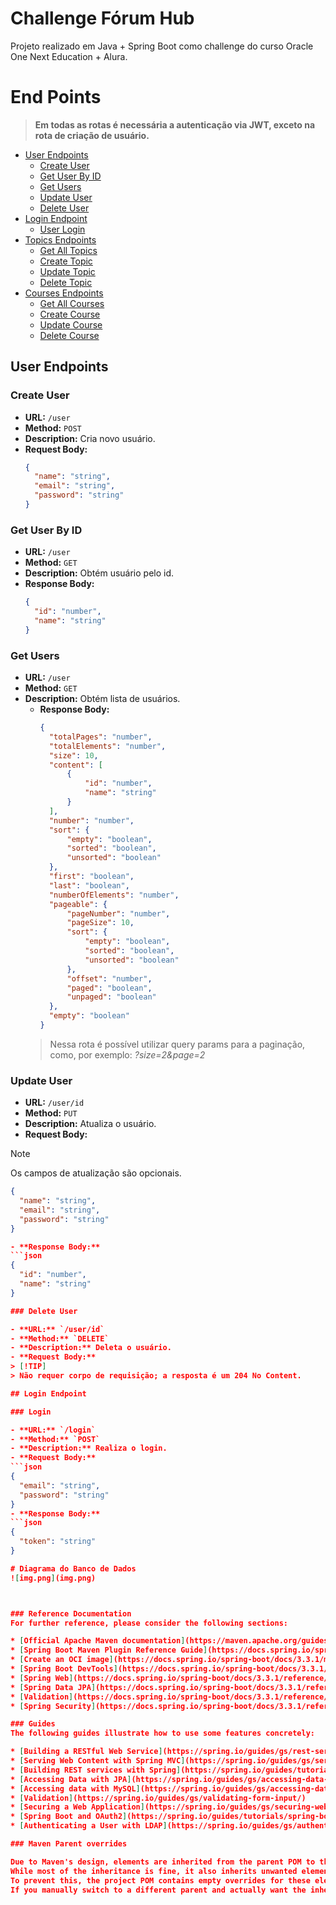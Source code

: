 # Challenge Fórum Hub
Projeto realizado em Java + Spring Boot como challenge do curso Oracle One Next Education + Alura.

# End Points
  >**Em todas as rotas é necessária a autenticação via JWT, exceto na rota de criação de usuário.**


- [User Endpoints](#user-endpoints)
    - [Create User](#create-user)
    - [Get User By ID](#get-user-by-id)
    - [Get Users](#get-users)
    - [Update User](#update-user)
    - [Delete User](#delete-user)
- [Login Endpoint](#login-endpoint)
    - [User Login](#user-login)
- [Topics Endpoints](#topics-endpoints)
    - [Get All Topics](#get-all-topics)
    - [Create Topic](#create-topic)
    - [Update Topic](#update-topic)
    - [Delete Topic](#delete-topic)
- [Courses Endpoints](#courses-endpoints)
    - [Get All Courses](#get-all-courses)
    - [Create Course](#create-course)
    - [Update Course](#update-course)
    - [Delete Course](#delete-course)

## User Endpoints

### Create User

- **URL:** `/user`
- **Method:** `POST`
- **Description:** Cria novo usuário.
- **Request Body:**
  ```json
  {
    "name": "string",
    "email": "string",
    "password": "string"
  }

### Get User By ID

- **URL:** `/user`
- **Method:** `GET`
- **Description:** Obtém usuário pelo id.
- **Response Body:**
  ```json
  {
    "id": "number",
    "name": "string"
  }

### Get Users

- **URL:** `/user`
- **Method:** `GET`
- **Description:** Obtém lista de usuários.
  - **Response Body:**
    ```json
    {
      "totalPages": "number",
      "totalElements": "number",
      "size": 10,
      "content": [
          {
              "id": "number",
              "name": "string"
          }
      ],
      "number": "number",
      "sort": {
          "empty": "boolean",
          "sorted": "boolean",
          "unsorted": "boolean"
      },
      "first": "boolean",
      "last": "boolean",
      "numberOfElements": "number",
      "pageable": {
          "pageNumber": "number",
          "pageSize": 10,
          "sort": {
              "empty": "boolean",
              "sorted": "boolean",
              "unsorted": "boolean"
          },
          "offset": "number",
          "paged": "boolean",
          "unpaged": "boolean"
      },
      "empty": "boolean"
    }
  >Nessa rota é possível utilizar query params para a paginação, como, por exemplo: *?size=2&page=2*

### Update User

- **URL:** `/user/id`
- **Method:** `PUT`
- **Description:** Atualiza o usuário.
- **Request Body:**
> [!NOTE]
> Os campos de atualização são opcionais.
  ```json
  {
    "name": "string",
    "email": "string",
    "password": "string"
  }

- **Response Body:**
  ```json
  {
    "id": "number",
    "name": "string"
  }

### Delete User

- **URL:** `/user/id`
- **Method:** `DELETE`
- **Description:** Deleta o usuário.
- **Request Body:**
  > [!TIP]
  > Não requer corpo de requisição; a resposta é um 204 No Content.

## Login Endpoint

### Login

- **URL:** `/login`
- **Method:** `POST`
- **Description:** Realiza o login.
- **Request Body:**
  ```json
  {
    "email": "string",
    "password": "string"
  }
- **Response Body:**
  ```json
  {
    "token": "string"
  }

# Diagrama do Banco de Dados
![img.png](img.png)



### Reference Documentation
For further reference, please consider the following sections:

* [Official Apache Maven documentation](https://maven.apache.org/guides/index.html)
* [Spring Boot Maven Plugin Reference Guide](https://docs.spring.io/spring-boot/docs/3.3.1/maven-plugin/reference/html/)
* [Create an OCI image](https://docs.spring.io/spring-boot/docs/3.3.1/maven-plugin/reference/html/#build-image)
* [Spring Boot DevTools](https://docs.spring.io/spring-boot/docs/3.3.1/reference/htmlsingle/index.html#using.devtools)
* [Spring Web](https://docs.spring.io/spring-boot/docs/3.3.1/reference/htmlsingle/index.html#web)
* [Spring Data JPA](https://docs.spring.io/spring-boot/docs/3.3.1/reference/htmlsingle/index.html#data.sql.jpa-and-spring-data)
* [Validation](https://docs.spring.io/spring-boot/docs/3.3.1/reference/htmlsingle/index.html#io.validation)
* [Spring Security](https://docs.spring.io/spring-boot/docs/3.3.1/reference/htmlsingle/index.html#web.security)

### Guides
The following guides illustrate how to use some features concretely:

* [Building a RESTful Web Service](https://spring.io/guides/gs/rest-service/)
* [Serving Web Content with Spring MVC](https://spring.io/guides/gs/serving-web-content/)
* [Building REST services with Spring](https://spring.io/guides/tutorials/rest/)
* [Accessing Data with JPA](https://spring.io/guides/gs/accessing-data-jpa/)
* [Accessing data with MySQL](https://spring.io/guides/gs/accessing-data-mysql/)
* [Validation](https://spring.io/guides/gs/validating-form-input/)
* [Securing a Web Application](https://spring.io/guides/gs/securing-web/)
* [Spring Boot and OAuth2](https://spring.io/guides/tutorials/spring-boot-oauth2/)
* [Authenticating a User with LDAP](https://spring.io/guides/gs/authenticating-ldap/)

### Maven Parent overrides

Due to Maven's design, elements are inherited from the parent POM to the project POM.
While most of the inheritance is fine, it also inherits unwanted elements like `<license>` and `<developers>` from the parent.
To prevent this, the project POM contains empty overrides for these elements.
If you manually switch to a different parent and actually want the inheritance, you need to remove those overrides.

